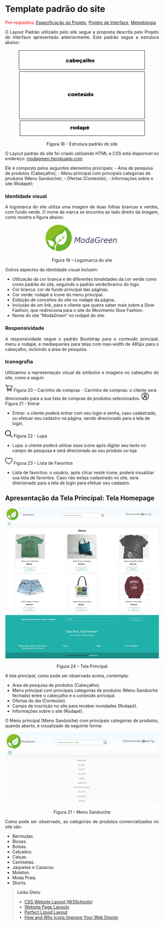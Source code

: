 # Template padrão do site

<span style="color:red">Pré-requisitos: <a href="2-Especificação do Projeto.md"> Especificação do Projeto</a></span>, <a href="3-Projeto de Interface.md"> Projeto de Interface</a>, <a href="4-Metodologia.md"> Metodologia</a>


<p align="justify"> O Layout Padrão utilizado pelo site segue a proposta descrita pelo Projeto de Interface apresentado anteriormente.
Este padrão segue a estrutura abaixo:</p>

<p align="center">
  <img src="https://github.com/ICEI-PUC-Minas-PMV-ADS/pmv-ads-2021-2-e1-proj-web-t5-g1-comercio-eletronico/blob/main/docs/img/template.jpg?raw=true" alt="Figura 18 -Estrutura padrão do site">
</p>
<p align="center">Figura 18 - Estrutura padrão do site</p>


<p align="justify"> O Layout padrão do site foi criado utilizando HTML e CSS está disponível no endereço: <a href="https://modagreen.herokuapp.com" target="_blank">modagreen.herokuapp.com</a></p>
Ele é composto pelos seguintes elementos principais:                                                                                                 
-	Área de pesquisa de produtos (Cabeçalho);
-	Menu principal com principais categorias de produtos (Menu Sanduiche);
-	Ofertas (Conteúdo);
-	Informações sobre o site (Rodapé);

### Identidade visual

<p align="justify"> A logomarca do site utiliza uma imagem de duas folhas brancas e verdes, com fundo verde.
O nome da marca se encontra ao lado direito da imagem, como mostra a figura abaixo: </p>

<p align="center">
  <img src="https://github.com/ICEI-PUC-Minas-PMV-ADS/pmv-ads-2021-2-e1-proj-web-t5-g1-comercio-eletronico/blob/main/docs/img/logomarca.png?raw=true" alt="Figura 19 – Logomarca do site">
</p>
<p align="center">Figura 19 – Logomarca do site</p>


Outros aspectos da identidade visual incluem:

-	Utilização da cor branca e de diferentes tonalidades da cor verde como cores padrão do site, seguindo o padrão verde/branco do logo.
-	Cor branca: cor de fundo principal das páginas.
-	Cor verde:  rodapé e ícone do menu principal.
-	Exibição de conceitos do site no rodapé da página.
-	Inclusão de um link, para o cliente que queira saber mais sobre a Slow Fashion, que redireciona para o site do Movimento Slow Fashion.
-	Nome do site “ModaGreen” no rodapé do site.


### Responsividade
<p align="justify"> A responsividade segue o padrão Bootstrap para o conteúdo principal, menu e rodapé; e mediaqueries para telas com max-width de 485px para o cabeçalho, incluindo a área de pesquisa. </p>

### Iconografia

<p align="justify"> Utilizamos a representação visual de símbolos e imagens no cabeçalho do site, como a seguir:</p>

<img src="https://github.com/ICEI-PUC-Minas-PMV-ADS/pmv-ads-2021-2-e1-proj-web-t5-g1-comercio-eletronico/blob/main/docs/img/cart.png?raw=true" alt="Figura 20 – Carrinho de compras">
Figura 20 – Carrinho de compras
- Carrinho de compras: o cliente será direcionado para a sua lista de compras de produtos selecionados.


<img src="https://github.com/ICEI-PUC-Minas-PMV-ADS/pmv-ads-2021-2-e1-proj-web-t5-g1-comercio-eletronico/blob/main/docs/img/login.png?raw=true" alt="Figura 21 - Entrar">
Figura 21 - Entrar

- Entrar: o cliente poderá entrar com seu login e senha, caso cadastrado, ou efetuar seu cadastro na página, sendo direcionado para a tela de login.


<img src="https://github.com/ICEI-PUC-Minas-PMV-ADS/pmv-ads-2021-2-e1-proj-web-t5-g1-comercio-eletronico/blob/main/docs/img/loupe.png?raw=true" alt="Figura 22 - Lupa">
Figura 22 - Lupa

- Lupa: o cliente poderá utilizar esse ícone após digitar seu texto no campo de pesquisa e será direcionado ao seu produto ou loja.


<img src="https://github.com/ICEI-PUC-Minas-PMV-ADS/pmv-ads-2021-2-e1-proj-web-t5-g1-comercio-eletronico/blob/main/docs/img/love.png?raw=true" alt="Figura 23 – Lista de Favoritos">
Figura 23 – Lista de Favoritos

- Lista de favoritos: o usuário, após clicar neste ícone, poderá visualizar sua lista de favoritos. Caso não esteja cadastrado no site, será direcionado para a tela de login para efetuar seu cadastro.



## Apresentação da Tela Principal: Tela Homepage

<p align="center">
  <img src="https://github.com/ICEI-PUC-Minas-PMV-ADS/pmv-ads-2021-2-e1-proj-web-t5-g1-comercio-eletronico/blob/main/docs/img/tela-home.jpg?raw=true" alt="Figura 24 – Tela Principal">
</p>
<p align="center">Figura 24 – Tela Principal</p>

A tela principal, como pode ser observado acima, contempla:

-	Area de pesquisa de produtos (Cabeçalho).
-	Menu principal com principais categorias de produtos (Menu Sanduiche fechado) entre o cabeçalho e o conteúdo principal.
-	Ofertas do dia (Conteúdo).
-	Campo de inscrição no site para receber novidades (Rodapé).
-	Informações sobre o site (Rodapé).



<p align="justify"> O Menu principal (Menu Sanduiche) com principais categorias de produtos, quando aberto, é visualizado da seguinte forma: </p>

<p align="center">
  <img src="https://github.com/ICEI-PUC-Minas-PMV-ADS/pmv-ads-2021-2-e1-proj-web-t5-g1-comercio-eletronico/blob/main/docs/img/tela-home-menu.jpg?raw=true" alt="Figura 21 – Menu Sanduiche ">
</p>
<p align="center">Figura 21 – Menu Sanduiche</p>


<p align="justify"> Como pode ser observado, as categorias de produtos comercializados no site são: </p>

- Bermudas.
- Blusas.
- Bolsas.
- Calçados.
- Calças.
- Camisetas.
- Jaquetas e Casacos.
- Moleton.
- Moda Praia.
- Shorts.








> **Links Úteis**:
>
> - [CSS Website Layout (W3Schools)](https://www.w3schools.com/css/css_website_layout.asp)
> - [Website Page Layouts](http://www.cellbiol.com/bioinformatics_web_development/chapter-3-your-first-web-page-learning-html-and-css/website-page-layouts/)
> - [Perfect Liquid Layout](https://matthewjamestaylor.com/perfect-liquid-layouts)
> - [How and Why Icons Improve Your Web Design](https://usabilla.com/blog/how-and-why-icons-improve-you-web-design/)
